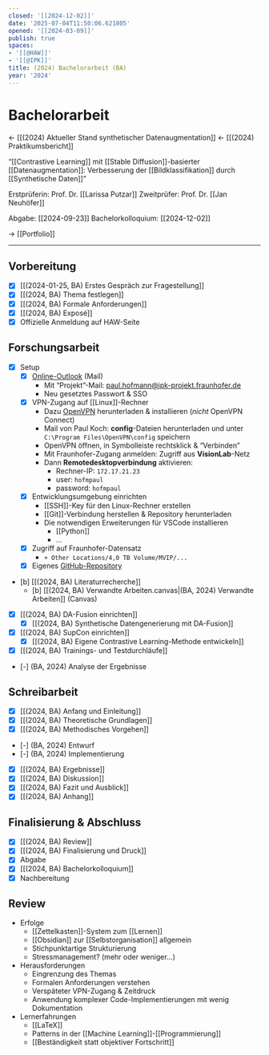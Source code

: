 ```yaml
---
closed: '[[2024-12-02]]'
date: '2025-07-04T11:50:06.621805'
opened: '[[2024-03-09]]'
publish: true
spaces:
- '[[@HAW]]'
- '[[@IPK]]'
title: (2024) Bachelorarbeit (BA)
year: '2024'
---
```


# Bachelorarbeit

← [[(2024) Aktueller Stand synthetischer Datenaugmentation]]
← [[(2024) Praktikumsbericht]]

“[[Contrastive Learning]] mit [[Stable Diffusion]]-basierter [[Datenaugmentation]]: Verbesserung der [[Bildklassifikation]] durch [[Synthetische Daten]]”

Erstprüferin: Prof. Dr. [[Larissa Putzar]]
Zweitprüfer: Prof. Dr. [[Jan Neuhöfer]]

Abgabe: [[2024-09-23]]
Bachelorkolloquium: [[2024-12-02]]

→ [[Portfolio]]

---

## Vorbereitung

- [x] [[(2024-01-25, BA) Erstes Gespräch zur Fragestellung]]
- [x] [[(2024, BA) Thema festlegen]]
- [x] [[(2024, BA) Formale Anforderungen]]
- [x] [[(2024, BA) Exposé]]
- [x] Offizielle Anmeldung auf HAW-Seite

## Forschungsarbeit

- [x] Setup
	- [x] [Online-Outlook](https://outlook.office365.com/mail/) (Mail)
		- Mit “Projekt”-Mail: paul.hofmann@ipk-projekt.fraunhofer.de
		- Neu gesetztes Passwort & SSO
	- [x] VPN-Zugang auf [[Linux]]-Rechner
		- Dazu [OpenVPN](https://openvpn.net/community-downloads/) herunterladen & installieren (*nicht* OpenVPN Connect)
		- Mail von Paul Koch: **config**-Dateien herunterladen und unter `C:\Program Files\OpenVPN\config` speichern
		- OpenVPN öffnen, in Symbolleiste rechtsklick & “Verbinden”
		- Mit Fraunhofer-Zugang anmelden: Zugriff aus **VisionLab**-Netz
		- Dann **Remotedesktopverbindung** aktivieren:
			- Rechner-IP: `172.17.21.23`
			- user: `hofmpaul`
			- password: `hofmpaul`
	- [x] Entwicklungsumgebung einrichten
		- [[SSH]]-Key für den Linux-Rechner erstellen
		- [[Git]]-Verbindung herstellen & Repository herunterladen
		- Die notwendigen Erweiterungen für VSCode installieren
			- [[Python]]
			- …
	- [x] Zugriff auf Fraunhofer-Datensatz
		- `+ Other Locations/4,0 TB Volume/MVIP/...`
	- [x] Eigenes [GitHub-Repository](https://github.com/PaulToast/Bachelorarbeit-Synthetische-Daten)
- [b] [[(2024, BA) Literaturrecherche]]
	- [b] [[(2024, BA) Verwandte Arbeiten.canvas|(BA, 2024) Verwandte Arbeiten]] (Canvas)
- [x] [[(2024, BA) DA-Fusion einrichten]]
	- [x] [[(2024, BA) Synthetische Datengenerierung mit DA-Fusion]]
- [x] [[(2024, BA) SupCon einrichten]]
	- [x] [[(2024, BA) Eigene Contrastive Learning-Methode entwickeln]]
- [x] [[(2024, BA) Trainings- und Testdurchläufe]]
- [-] (BA, 2024) Analyse der Ergebnisse

## Schreibarbeit

- [x] [[(2024, BA) Anfang und Einleitung]]
- [x] [[(2024, BA) Theoretische Grundlagen]]
- [x] [[(2024, BA) Methodisches Vorgehen]]
- [-] (BA, 2024) Entwurf
- [-] (BA, 2024) Implementierung
- [x] [[(2024, BA) Ergebnisse]]
- [x] [[(2024, BA) Diskussion]]
- [x] [[(2024, BA) Fazit und Ausblick]]
- [x] [[(2024, BA) Anhang]]

## Finalisierung & Abschluss

- [x] [[(2024, BA) Review]]
- [x] [[(2024, BA) Finalisierung und Druck]]
- [x] Abgabe
- [x] [[(2024, BA) Bachelorkolloquium]]
- [x] Nachbereitung

## Review

- Erfolge
	- [[Zettelkasten]]-System zum [[Lernen]]
	- [[Obsidian]] zur [[Selbstorganisation]] allgemein
	- Stichpunktartige Strukturierung
	- Stressmanagement? (mehr oder weniger…)
- Herausforderungen
	- Eingrenzung des Themas
	- Formalen Anforderungen verstehen
	- Verspäteter VPN-Zugang & Zeitdruck
	- Anwendung komplexer Code-Implementierungen mit wenig Dokumentation
- Lernerfahrungen
	- [[LaTeX]]
	- Patterns in der [[Machine Learning]]-[[Programmierung]]
	- [[Beständigkeit statt objektiver Fortschritt]]